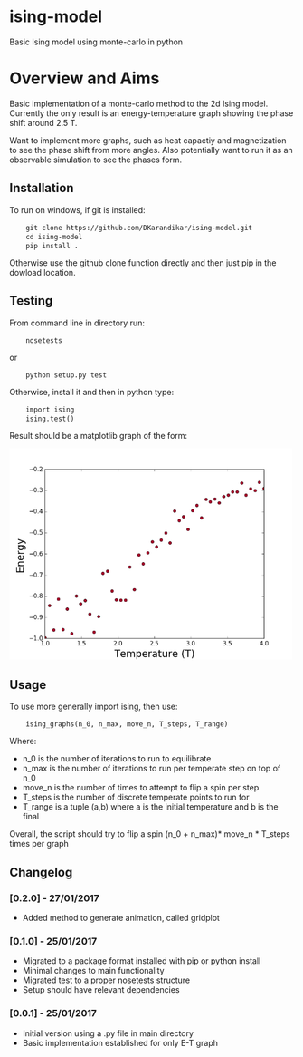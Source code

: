 # ising-model

Basic Ising model using monte-carlo in python

# Overview and Aims

Basic implementation of a monte-carlo method to the 2d Ising model. Currently the only result is an energy-temperature graph showing the phase shift around 2.5 T. 

Want to implement more graphs, such as heat capactiy and magnetization to see the phase shift from more angles. Also potentially want to run it as an observable simulation to see the phases form.


## Installation

To run on windows, if git is installed:

        git clone https://github.com/DKarandikar/ising-model.git
        cd ising-model
        pip install .

Otherwise use the github clone function directly and then just pip in the dowload location.


## Testing

From command line in directory run:

        nosetests
or 

        python setup.py test
        
Otherwise, install it and then in python type:

        import ising
        ising.test()

Result should be a matplotlib graph of the form:

<img src="images/testingexample.png" width="500">

## Usage

To use more generally import ising, then use:

        ising_graphs(n_0, n_max, move_n, T_steps, T_range)

Where:

- n_0 is the number of iterations to run to equilibrate 
- n_max is the number of iterations to run per temperate step on top of n_0
- move_n is the number of times to attempt to flip a spin per step
- T_steps is the number of discrete temperate points to run for 
- T_range is a tuple (a,b) where a is the initial temperature and b is the final

Overall, the script should try to flip a spin (n_0 + n_max)* move_n * T_steps times per graph

## Changelog

### [0.2.0] - 27/01/2017

- Added method to generate animation, called gridplot

### [0.1.0] - 25/01/2017

- Migrated to a package format installed with pip or python install
- Minimal changes to main functionality
- Migrated test to a proper nosetests structure
- Setup should have relevant dependencies 


### [0.0.1] - 25/01/2017

- Initial version using a .py file in main directory
- Basic implementation established for only E-T graph